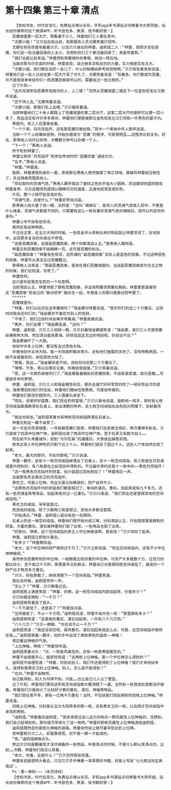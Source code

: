 # 第十四集 第三十章 清点
        【告知书友，时代在变化，免费站点难以长存，手机app多书源站点切换看书大势所趋，站长给你推荐的这个换源APP，听书音色多、换源、找书都好使！】
       恶魔城堡第一层大厅，聚集着不少人，林雷他们三人便在其中。
       “尤娜小姐！”贝贝站在柜台前，和那服务人员尤娜笑着打招呼。
       尤娜也有些惊喜地看着贝贝，以及贝贝身后的林雷、迪莉娅二人：“林雷，我刚才还在感慨，你们这一批活着回来的人太少，没想到你们三个都活着回来了，真是恭喜啊。”
       “我们也是比较幸运。”林雷想到帝翼城外的事情，依旧一阵后怕。
       当面对那乌尔尼森的时候，林雷发现，自己根本没有反抗的力量。实力相差实在太大。
       “尤娜小姐，我们都在这好一会儿了，什么时候缴纳那考核信物啊。”贝贝有些着急地说道，林雷他们这一批人已经在第一层大厅呆了许久了。尤娜笑着说道：“别着急，你们都成为恶魔，可不是简简单单给你们一枚恶魔勋章就可以的，需要经过一些过程的。”
       过了片刻——
       “去月亮湖参加恶魔考核成功的人，上二楼！”忽然从恶魔城堡二楼走下一位金色短发壮汉朗声说道。
       “还不快上去。”尤娜笑着说道。
       “尤娜小姐，那我们先上去喽。”贝贝嬉笑着道。
       当即林雷他们二十余人都踏上了恶魔城堡的第二层大厅，这第二层大厅的面积可比第一层小多了，而且还还有许许多多房间，林雷他们便是被那位金色短发壮汉引领到一件黑色的屋子内。
       黑屋内，有三人在里面坐着。
       “一个个来，将月亮指环，还有那恶魔印章给我。”其中一个黑袍中年人朗声说道。
       当即一个个上前缴纳信物，开始办理成为‘恶魔’的程序，可是很明显……这程序比较复杂。好在，那黑袍人动作比较快，大概数分钟可以办理一个人。
       “下一个！”黑袍人说道。
       终于轮到林雷了。
       林雷立即将‘月亮指环’和参加考核时的‘恶魔印章’递给对方。
       “名字。”黑袍人说道。
       “林雷。”林雷道。
       旋即，林雷便感到身形一震，原来那位黑袍人竟然施展了神之领域，直接将林雷给压制住了。并且隔离周围其他人。
       “现在取你的灵魂气息。”黑袍人翻手取出了碧绿之色的手指大小圆珠，将这碧绿色圆球放在林雷身旁，只见这碧绿色圆球以眼睛可见的速度，迅速地逐渐变成灰色。
       片刻，整个小球尽皆变成灰色。
       “灵魂气息，这是什么？”林雷好奇询问道。
       那黑袍人抬头瞥了他一眼，淡然道：“这叫‘魂映石’，能将人的灵魂气息吸入其中。不管是什么强者，灵魂气息都是不同的。只需要有这么一枚有着你灵魂气息的魂映石，就可以判定你的身份。”
       林雷心中不由有些惊讶。
       竟然还有这种物质。
       不过也正常，在玉兰大陆的时候，一些炼金术士炼制出来的物品就让林雷惊讶了。在地狱中，出现更多复杂的东西也不奇怪。
       “这是恶魔勋章，这是副恶魔勋章，两个你都滴血认主。”那黑袍人嘱咐道。
       林雷见到恶魔勋章不由眼睛一亮，这可是恶魔的标志。
       “副恶魔勋章？”林雷有些惊讶，这所谓的‘副恶魔勋章’实际上是蓝色的勋章。不过这种蓝色的勋章，林雷可从来没见过恶魔戴过。
       那黑袍人淡笑道：“那副恶魔勋章，是收在我们恶魔城堡的。当这副恶魔勋章成为无主之物的时候，我们也知道，你死了。”
       林雷恍然。
       这只是判定是否生死的一个玩意啊。
       当即滴血认主，林雷领取了那枚恶魔勋章，并且按照要求佩戴在胸前。林雷更是直接将这‘恶魔勋章’和自己的‘脉动铠甲’融合在一起，毕竟身上衣服只是脉动铠甲罢了。
       ******
       恶魔城堡外。
       “林雷，你们以后还在这帝翼城吗？”瑞金娜对林雷说道，“我欠你们的这二十万墨石，过段时间我会还你们的。”瑞金娜并不喜欢欠别人的钱财。
       “不用了。我们过段时间会离开帝翼城。”林雷直接说道。
       “离开，你们去哪？”瑞金娜连道，“远吗？”
       林雷、迪莉娅、贝贝三人相视一眼，贝贝对着瑞金娜嬉笑道：“瑞金娜，我们三人可是想要纵横紫荆大陆，然后漂泊星辰雾海，好好逛逛这无边的地狱呢。你说远不远？”
       瑞金娜被吓了一大跳。
       地狱中许多上位神，都没有去过其他大陆。
       毕竟地狱中五块大陆，每一大陆面积都非常大，足有他们施展的天地了。没有特殊原因，一般不会冒着危险，前往其他大陆了。
       “那我，我这……”瑞金娜却是不知，该如何归还那二十万墨石了。
       “嘿嘿，不急，等以后哪天见面，你再给我就是。”贝贝笑着说道。
       “恩，这一次真的谢谢你们了。”瑞金娜看着胸前的恶魔勋章，不由愈是感激。成为恶魔……可是她多年的梦想。
       林雷、迪莉娅、贝贝三人和瑞金娜告别后，便先去餐厅好好享受的吃了一顿庆贺此次的成功，旋即便回到他们的住处。林雷他们缴纳住宿费用，可是按年缴的。
       林雷他们居住的庭院内，三人围着石桌坐下。
       “现在，该是好好盘算，我们现在的财富喽。”贝贝兴奋地说道，旋即他一挥手，顿时有七枚空间戒指直接跌落在石桌上，发出清脆的响声。这七枚空间戒指在血色阳光照耀下，反射着亮光。
       “我这也有些。”迪莉娅笑着也有两枚空间戒指跌落在石桌上。
       林雷见到这一幕不由笑了。
       这一次去月亮湖城堡，一开始被恶魔们驱使，林雷他们在前面当炮灰，两次屠神矢射击，贝贝就收了四具中位神尸体，迪莉娅也收了两具中位神尸体。至于后来又有数次战斗……
       而在前不久帝翼城外，受到‘乌尔尼森’的通牒后，大家彼此肆意杀戮。
       原本近百人中位神死的只剩下近三十人。林雷他们就杀了超过十人。这些人尸体自然也收了起来。
       “老大，最大的那份，可在你那呢。”贝贝说道。
       林雷一翻手，足有十一枚空间戒指掉落在了石桌上，这十一枚空间戒指，有三枚是在月亮湖城堡内得到的，有八枚是在之前混战中得到的。不过最珍贵的还是十一枚中的——黑色月亮指环！
       “这一枚黑色月亮指环的财富，估计就超过其他相加了！”林雷感叹一声。
       这是那名死去黑衣卫的月亮指环。
       黑衣卫，可是上位神。而且又是比较精英的，财产自然不少。
       “这黑色月亮指环内的财富我们都查探过了，单纯的湛石、墨石，加起来就有九千多万。还有一些灵魂金珠等用品，加起来绝对过一亿墨石。”贝贝兴奋道，“我们现在还是查探其他的空间戒指吧。”
       黑衣卫的戒指，早早就查过。
       而其他的戒指，除了少数两三枚查探过，其他大多都没查探。
       “开始清点。”林雷、迪莉娅心底也有些一些期待。
       石桌上的这一堆空间戒指，林雷他们便开始分成三堆，分别滴血认主，开始查探里面拥有的财富。大量的墨石、湛石被林雷他们取了出来，一些用品也取了出来。
       “好家伙，啧啧，这个空间戒指的原主人中位神是谁啊，真有钱！”贝贝惊叹了起来。
       林雷、迪莉娅立即抬头看去。
       “有多少？”林雷期待道。
       “老大，这个中位神的财产竟然过千万了。”贝贝立即说道，“而且空间戒指内，还有不少中位神神格呢。”
       虽然参加恶魔考核的中位神，一般都是比较厉害的中位神。可资产大多是数十万，过百万的都比较少，至于能过千万的，那更是罕见到极点。林雷自己也查探四枚空间戒指了，最高的一个财产也才两百多万墨石。
       “贝贝，别在那数了，继续清理下一个空间戒指。”林雷笑道。
       就在这时候，迪莉娅惊呼一声。
       “怎么了？”林雷、贝贝都看过去。
       迪莉娅脸上满是笑容：“林雷，你猜，这一枚空间戒指内部加起来，价值多少？”
       贝贝则是连猜到：“一千万？”
       迪莉娅微笑着摇了摇头。
       “一千万是低了，还是高了？”林雷连问道。
       “当然是低了，不止一千万呢。”迪莉娅说道，林雷不由大吃一惊：“那里面有多少？”
       迪莉娅微笑道：“这里面的墨石、湛石加起来，一共有八十几万吧。”
       “八十几万？”贝贝一瞪眼，“你还说不止一千万？”
       迪莉娅笑道：“我还没说完呢。虽然墨石、湛石加起来就这么点，可是，这空间戒指中竟然还有……”迪莉娅笑着一翻手，他的手中出现了两枚黑色的晶体——神格！
       感应着这神格的气息。
       “上位神格，两枚？”林雷惊呼道。
       迪莉娅笑着点头：“对，一枚是风属性的，还有一枚是黑暗属性的。”
       林雷不由很是开心，旋即惊奇道：“这两枚上位神格，那一个中位神怎么得到的？”
       迪莉娅不由埋怨道：“林雷，你别说别人，我们不还是得到了上位神格？我们才来地狱多久，就得到那黑衣卫的上位神格。别人，怎么就不能得到？”
       “也对。”林雷不由释然。
       自己能得到，别人为何得不到。只是……也让自己几人占了便宜。
       过了片刻，林雷他们便将这所有空间戒指都大概清理了一遍，当然有一些其他玩意都没仔细看，林雷他们只是统计了比较好计算的墨石、湛石、神格等物品。
       “我们现在差不多，拥有一亿两千万墨石！当然，不包括我们现在拥有的四枚上位神格。”林雷说道。
       四枚上位神格，分别是从玉兰大陆带来的那一枚，还有黑衣卫的一枚，以及刚才空间戒指中发现的两枚。
       “迪莉娅。”林雷看向迪莉娅，“我本来想过会儿去为你购买一颗风属性上位神格的，没想到，我们自己就得到的。那你就尽早炼化了这一枚吧。”林雷将那枚风属性上位神格递给迪莉娅。
       迪莉娅既然走的是炼化神格的道路，林雷自然会让她尽量早些达到上位神。
       而林雷和贝贝二人，却是靠感悟，则不是一朝一夕能成的。
       “恩。”迪莉娅微微点头。
       旁边贝贝则是翻着刚才没仔细看的一些物品，毕竟清点的时候，不是什么都认真清点的，比如……书籍，林雷他们就没认真看。
       “老大，你看，这是什么？”贝贝忽然有些惊喜。
       林雷有些疑惑转头看去，只见贝贝手中捧着一本厚厚的书籍，封面上写有‘七元素法则玄奥简述’。
       Ps：第一章到~~~（未完待续）
       【告知书友，时代在变化，免费站点难以长存，手机app多书源站点切换看书大势所趋，站长给你推荐的这个换源APP，听书音色多、换源、找书都好使！】